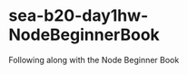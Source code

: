 sea-b20-day1hw-NodeBeginnerBook
===============================

Following along with the Node Beginner Book

